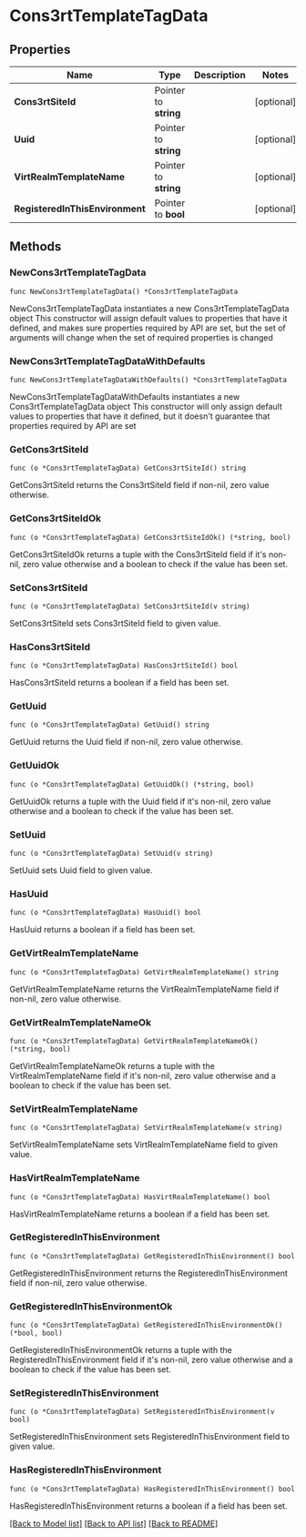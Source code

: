 # Cons3rtTemplateTagData

## Properties

Name | Type | Description | Notes
------------ | ------------- | ------------- | -------------
**Cons3rtSiteId** | Pointer to **string** |  | [optional] 
**Uuid** | Pointer to **string** |  | [optional] 
**VirtRealmTemplateName** | Pointer to **string** |  | [optional] 
**RegisteredInThisEnvironment** | Pointer to **bool** |  | [optional] 

## Methods

### NewCons3rtTemplateTagData

`func NewCons3rtTemplateTagData() *Cons3rtTemplateTagData`

NewCons3rtTemplateTagData instantiates a new Cons3rtTemplateTagData object
This constructor will assign default values to properties that have it defined,
and makes sure properties required by API are set, but the set of arguments
will change when the set of required properties is changed

### NewCons3rtTemplateTagDataWithDefaults

`func NewCons3rtTemplateTagDataWithDefaults() *Cons3rtTemplateTagData`

NewCons3rtTemplateTagDataWithDefaults instantiates a new Cons3rtTemplateTagData object
This constructor will only assign default values to properties that have it defined,
but it doesn't guarantee that properties required by API are set

### GetCons3rtSiteId

`func (o *Cons3rtTemplateTagData) GetCons3rtSiteId() string`

GetCons3rtSiteId returns the Cons3rtSiteId field if non-nil, zero value otherwise.

### GetCons3rtSiteIdOk

`func (o *Cons3rtTemplateTagData) GetCons3rtSiteIdOk() (*string, bool)`

GetCons3rtSiteIdOk returns a tuple with the Cons3rtSiteId field if it's non-nil, zero value otherwise
and a boolean to check if the value has been set.

### SetCons3rtSiteId

`func (o *Cons3rtTemplateTagData) SetCons3rtSiteId(v string)`

SetCons3rtSiteId sets Cons3rtSiteId field to given value.

### HasCons3rtSiteId

`func (o *Cons3rtTemplateTagData) HasCons3rtSiteId() bool`

HasCons3rtSiteId returns a boolean if a field has been set.

### GetUuid

`func (o *Cons3rtTemplateTagData) GetUuid() string`

GetUuid returns the Uuid field if non-nil, zero value otherwise.

### GetUuidOk

`func (o *Cons3rtTemplateTagData) GetUuidOk() (*string, bool)`

GetUuidOk returns a tuple with the Uuid field if it's non-nil, zero value otherwise
and a boolean to check if the value has been set.

### SetUuid

`func (o *Cons3rtTemplateTagData) SetUuid(v string)`

SetUuid sets Uuid field to given value.

### HasUuid

`func (o *Cons3rtTemplateTagData) HasUuid() bool`

HasUuid returns a boolean if a field has been set.

### GetVirtRealmTemplateName

`func (o *Cons3rtTemplateTagData) GetVirtRealmTemplateName() string`

GetVirtRealmTemplateName returns the VirtRealmTemplateName field if non-nil, zero value otherwise.

### GetVirtRealmTemplateNameOk

`func (o *Cons3rtTemplateTagData) GetVirtRealmTemplateNameOk() (*string, bool)`

GetVirtRealmTemplateNameOk returns a tuple with the VirtRealmTemplateName field if it's non-nil, zero value otherwise
and a boolean to check if the value has been set.

### SetVirtRealmTemplateName

`func (o *Cons3rtTemplateTagData) SetVirtRealmTemplateName(v string)`

SetVirtRealmTemplateName sets VirtRealmTemplateName field to given value.

### HasVirtRealmTemplateName

`func (o *Cons3rtTemplateTagData) HasVirtRealmTemplateName() bool`

HasVirtRealmTemplateName returns a boolean if a field has been set.

### GetRegisteredInThisEnvironment

`func (o *Cons3rtTemplateTagData) GetRegisteredInThisEnvironment() bool`

GetRegisteredInThisEnvironment returns the RegisteredInThisEnvironment field if non-nil, zero value otherwise.

### GetRegisteredInThisEnvironmentOk

`func (o *Cons3rtTemplateTagData) GetRegisteredInThisEnvironmentOk() (*bool, bool)`

GetRegisteredInThisEnvironmentOk returns a tuple with the RegisteredInThisEnvironment field if it's non-nil, zero value otherwise
and a boolean to check if the value has been set.

### SetRegisteredInThisEnvironment

`func (o *Cons3rtTemplateTagData) SetRegisteredInThisEnvironment(v bool)`

SetRegisteredInThisEnvironment sets RegisteredInThisEnvironment field to given value.

### HasRegisteredInThisEnvironment

`func (o *Cons3rtTemplateTagData) HasRegisteredInThisEnvironment() bool`

HasRegisteredInThisEnvironment returns a boolean if a field has been set.


[[Back to Model list]](../README.md#documentation-for-models) [[Back to API list]](../README.md#documentation-for-api-endpoints) [[Back to README]](../README.md)


